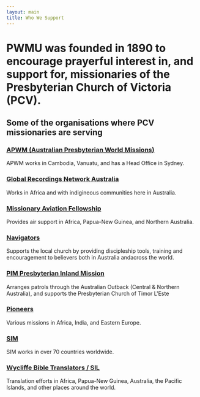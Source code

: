 ```yaml
---
layout: main
title: Who We Support
---
```


# PWMU was founded in 1890 to encourage prayerful interest in, and support for, missionaries of the Presbyterian Church of Victoria (PCV).

## Some of the organisations where PCV missionaries are serving

### [APWM (Australian Presbyterian World Missions)](http://www.apwm.org.au)

APWM works in Cambodia, Vanuatu, and has a Head Office in Sydney.

### [Global Recordings Network Australia](http://www.globalrecordings.net/en/au)

Works in Africa and with indigineous communities here in Australia.

### [Missionary Aviation Fellowship](http://www.maf.org.au)
Provides air support in Africa, Papua-New Guinea, and Northern Australia.

### [Navigators](https://www.navigators.org.au/)
Supports the local church by providing discipleship tools, training and encouragement to believers both in Australia andacross the world.

### [PIM Presbyterian Inland Mission](http://www.pim.org.au/)
Arranges patrols through the Australian Outback (Central & Northern Australia), and supports the Presbyterian Church of Timor L'Este

### [Pioneers](http://www.pioneers.org.au)
Various missions in Africa, India, and Eastern Europe.

### [SIM](http://www.sim.org.au)
SIM works in over 70 countries worldwide. 

### [Wycliffe Bible Translators / SIL](http://www.wycliffe.org.au)
Translation efforts in Africa, Papua-New Guinea, Australia, the Pacific Islands, and other places around the world.
